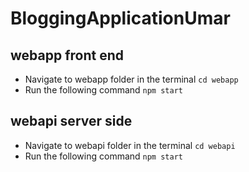 # BloggingApplicationUmar

## webapp front end

- Navigate to webapp folder in the terminal `cd webapp`
- Run the following command `npm start`

## webapi server side

- Navigate to webapi folder in the terminal `cd webapi`
- Run the following command `npm start`
